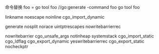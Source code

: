 命令替换 foo = go tool foo
//go:generate -command foo go tool foo



linkname
noescape
noinline
cgo_import_dynamic

generate
nosplit
norace
uintptrescapes
nowritebarrierrec

nowritebarrier
cgo_unsafe_args
notinheap
systemstack
cgo_import_static
cgo_ldflag
cgo_export_dynamic
yeswritebarrierrec
cgo_export_static
nocheckptr



